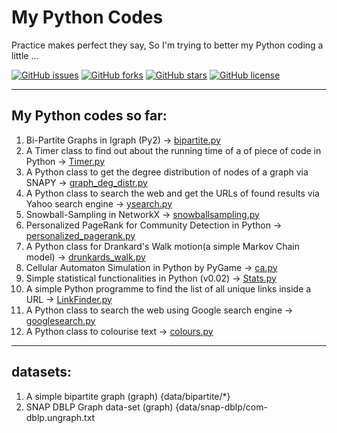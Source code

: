 # My Python Codes
Practice makes perfect they say, So I'm trying to better my Python coding a little ...

[![GitHub issues](https://img.shields.io/github/issues/habedi/-myPython-LanguageCodes.svg?style=plastic)](https://github.com/habedi/-myPython-LanguageCodes/issues)	[![GitHub forks](https://img.shields.io/github/forks/habedi/-myPython-LanguageCodes.svg?style=plastic)](https://github.com/habedi/-myPython-LanguageCodes/network)	[![GitHub stars](https://img.shields.io/github/stars/habedi/-myPython-LanguageCodes.svg?style=plastic)](https://github.com/habedi/-myPython-LanguageCodes/stargazers)	[![GitHub license](https://img.shields.io/badge/license-AGPL-blue.svg?style=plastic)](https://raw.githubusercontent.com/habedi/-myPython-LanguageCodes/master/LICENSE)

---
  My Python codes so far:
---


1. Bi-Partite Graphs in Igraph (Py2) -> [bipartite.py](bipartite.py)
2. A Timer class to find out about the running time of a of piece of code in Python -> [Timer.py](codes/Timer.py)
3. A Python class to get the degree distribution of nodes of a graph via SNAPY -> [graph_deg_distr.py](codes/graph_deg_distr.py)
4. A Python class to search the web and get the URLs of found results via Yahoo search engine -> [ysearch.py](codes/ysearch.py)
5. Snowball-Sampling in NetworkX -> [snowballsampling.py](codes/snowballsampling.py)
6. Personalized PageRank for Community Detection in Python -> [personalized_pagerank.py](codes/personalized_pagerank.py)
7. A Python class for Drankard's Walk motion(a simple Markov Chain model) -> [drunkards_walk.py](codes/drunkards_walk.py)
8. Cellular Automaton Simulation in Python by PyGame -> [ca.py](codes/ca.py)
9. Simple statistical functionalities in Python (v0.02) -> [Stats.py](codes/Stats.py)
10. A simple Python programme to find the list of all unique links inside a URL -> [LinkFinder.py](codes/LinkFinder.py)
11. A Python class to search the web using Google search engine -> [googlesearch.py](codes/googlesearch.py)
12. A Python class to colourise text -> [colours.py](codes/colours.py)


---
  datasets:
---


1. A simple bipartite graph (graph) {data/bipartite/*}
2. SNAP DBLP Graph data-set (graph) {data/snap-dblp/com-dblp.ungraph.txt
